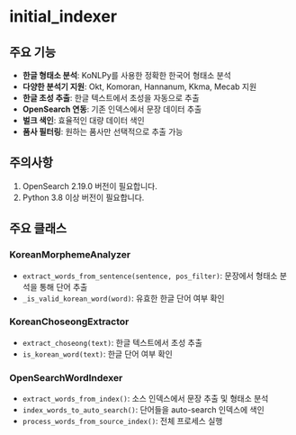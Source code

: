# initial_indexer

## 주요 기능

- **한글 형태소 분석**: KoNLPy를 사용한 정확한 한국어 형태소 분석
- **다양한 분석기 지원**: Okt, Komoran, Hannanum, Kkma, Mecab 지원
- **한글 초성 추출**: 한글 텍스트에서 초성을 자동으로 추출
- **OpenSearch 연동**: 기존 인덱스에서 문장 데이터 추출
- **벌크 색인**: 효율적인 대량 데이터 색인
- **품사 필터링**: 원하는 품사만 선택적으로 추출 가능

## 주의사항

1. OpenSearch 2.19.0 버전이 필요합니다.
2. Python 3.8 이상 버전이 필요합니다.

## 주요 클래스

### KoreanMorphemeAnalyzer
- `extract_words_from_sentence(sentence, pos_filter)`: 문장에서 형태소 분석을 통해 단어 추출
- `_is_valid_korean_word(word)`: 유효한 한글 단어 여부 확인

### KoreanChoseongExtractor
- `extract_choseong(text)`: 한글 텍스트에서 초성 추출
- `is_korean_word(text)`: 한글 단어 여부 확인

### OpenSearchWordIndexer
- `extract_words_from_index()`: 소스 인덱스에서 문장 추출 및 형태소 분석
- `index_words_to_auto_search()`: 단어들을 auto-search 인덱스에 색인
- `process_words_from_source_index()`: 전체 프로세스 실행